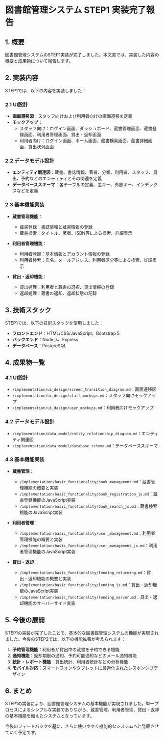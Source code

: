 # 図書館管理システム STEP1 実装完了報告

## 1. 概要

図書館管理システムのSTEP1実装が完了しました。本文書では、実装した内容の概要と成果物について報告します。

## 2. 実装内容

STEP1では、以下の内容を実装しました：

### 2.1 UI設計

- **画面遷移図**：スタッフ向けおよび利用者向けの画面遷移を定義
- **モックアップ**：
  - スタッフ向け：ログイン画面、ダッシュボード、蔵書管理画面、蔵書登録画面、利用者管理画面、貸出・返却画面
  - 利用者向け：ログイン画面、ホーム画面、蔵書検索画面、蔵書詳細画面、貸出状況画面

### 2.2 データモデル設計

- **エンティティ関連図**：蔵書、書誌情報、著者、分類、利用者、スタッフ、貸出、予約などのエンティティとその関連を定義
- **データベーススキーマ**：各テーブルの定義、主キー、外部キー、インデックスなどを定義

### 2.3 基本機能実装

- **蔵書管理機能**：
  - 蔵書登録：書誌情報と蔵書情報の登録
  - 蔵書検索：タイトル、著者、ISBN等による検索、詳細表示
  
- **利用者管理機能**：
  - 利用者登録：基本情報とアカウント情報の登録
  - 利用者検索：氏名、メールアドレス、利用者区分等による検索、詳細表示
  
- **貸出・返却機能**：
  - 貸出処理：利用者と蔵書の選択、貸出情報の登録
  - 返却処理：蔵書の返却、返却状態の記録

## 3. 技術スタック

STEP1では、以下の技術スタックを使用しました：

- **フロントエンド**：HTML/CSS/JavaScript、Bootstrap 5
- **バックエンド**：Node.js、Express
- **データベース**：PostgreSQL

## 4. 成果物一覧

### 4.1 UI設計

- `/implementation/ui_design/screen_transition_diagram.md`：画面遷移図
- `/implementation/ui_design/staff_mockups.md`：スタッフ向けモックアップ
- `/implementation/ui_design/user_mockups.md`：利用者向けモックアップ

### 4.2 データモデル設計

- `/implementation/data_model/entity_relationship_diagram.md`：エンティティ関連図
- `/implementation/data_model/database_schema.md`：データベーススキーマ

### 4.3 基本機能実装

- **蔵書管理**：
  - `/implementation/basic_functionality/book_management.md`：蔵書管理機能の概要と実装
  - `/implementation/basic_functionality/book_registration_js.md`：蔵書登録機能のJavaScript実装
  - `/implementation/basic_functionality/book_search_js.md`：蔵書検索機能のJavaScript実装

- **利用者管理**：
  - `/implementation/basic_functionality/user_management.md`：利用者管理機能の概要と実装
  - `/implementation/basic_functionality/user_management_js.md`：利用者管理機能のJavaScript実装

- **貸出・返却**：
  - `/implementation/basic_functionality/lending_returning.md`：貸出・返却機能の概要と実装
  - `/implementation/basic_functionality/lending_js.md`：貸出・返却機能のJavaScript実装
  - `/implementation/basic_functionality/lending_server.md`：貸出・返却機能のサーバーサイド実装

## 5. 今後の展開

STEP1の実装が完了したことで、基本的な図書館管理システムの機能が実現されました。今後のSTEP2では、以下の機能拡張が考えられます：

1. **予約管理機能**：利用者が貸出中の蔵書を予約できる機能
2. **通知機能**：返却期限の通知、予約可能通知などのメール通知機能
3. **統計・レポート機能**：貸出統計、利用者統計などの分析機能
4. **モバイル対応**：スマートフォンやタブレットに最適化されたレスポンシブデザイン

## 6. まとめ

STEP1の実装により、図書館管理システムの基本機能が実現されました。単一プロセスによるシンプルな実装でありながら、蔵書管理、利用者管理、貸出・返却の基本機能を備えたシステムとなっています。

今後のフィードバックを基に、さらに使いやすく機能的なシステムへと発展させていく予定です。
